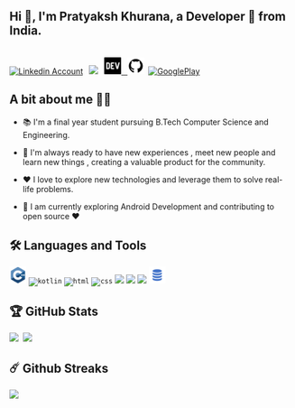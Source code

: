 
<!-- Your title -->
## Hi  	&#128075;, I'm Pratyaksh Khurana, a Developer 🚀 from India.

<br>
<a href="https://www.linkedin.com/in/pratyaksh-khurana-775894210/"><img src="https://cdn.worldvectorlogo.com/logos/linkedin-icon-2.svg" title="Linkedin" alt="Linkedin Account" width="30"/></a> 
&ensp;<a href="mailto:pratyakshkhuranaofficial@gmail.com"><img  width="30" src="https://www.vectorlogo.zone/logos/gmail/gmail-icon.svg" /></a>
&ensp;<a href="https://dev.to/pratyaksh1610"><img src="https://github.com/FrancescoXX/FrancescoXX/blob/main/dev-black.png" title="DEV" alt="DEVto Blog" width="30"/</a> 
&ensp;<a href="https://github.com/pratyaksh1610"><img src="https://github.com/FrancescoXX/FrancescoXX/blob/main/untitled-2_5.png" title="GitHub" alt="GitHub" width="30"/></a>&ensp;<a href="https://play.google.com/store/apps/developer?id=Pratyaksh+Khurana"><img src="https://user-images.githubusercontent.com/76740999/220844679-bb3fdf88-73f6-4793-bc80-7a7f27a8ed47.png" title="GooglePlay" alt="GooglePlay" width="30"/></a>
<br>
 

<!-- Talking about you -->
## A bit about me 🙋‍♂️
- 📚 I'm a final year student pursuing B.Tech Computer Science and Engineering. 

- 🤝 I'm always ready to have new experiences , meet new people and learn new things , creating a valuable 
 product for the community.

- ❤ I love to explore new technologies and leverage them to solve real-life problems.
 
- 🌱 I am currently exploring Android Development and contributing to open source :heart: 


## 🛠️ Languages and Tools

<code><img height="30" src="https://raw.githubusercontent.com/github/explore/80688e429a7d4ef2fca1e82350fe8e3517d3494d/topics/cpp/cpp.png" alt="cpp"></code>
<code><img height="30" src="https://github.com/pratyaksh1610/pratyaksh1610/assets/76740999/0191376b-89f8-4070-a39f-54add7882092" alt="kotlin"></code>
<code><img height="30" src="https://cdn.jsdelivr.net/gh/devicons/devicon@latest/icons/html5/html5-plain.svg" alt="html"></code>
<code><img height="30" src="https://cdn.jsdelivr.net/gh/devicons/devicon@latest/icons/css3/css3-plain.svg" alt="css"></code>
 <code><img src="https://cdn.jsdelivr.net/gh/devicons/devicon@latest/icons/git/git-plain.svg" width="30px"></code>
 <code><img src="https://user-images.githubusercontent.com/76740999/187625840-0202b565-7220-4a7e-a799-226af012c713.png" width="30" /></code>
 <code><img src="https://cdn.jsdelivr.net/gh/devicons/devicon/icons/vscode/vscode-original.svg" width="30px"></code>
 <code><img src="https://raw.githubusercontent.com/github/explore/80688e429a7d4ef2fca1e82350fe8e3517d3494d/topics/sql/sql.png" alt="mysql" width="30"/></code>


## 🏆 GitHub Stats


  <img height="150" src="https://github-readme-stats-git-masterrstaa-rickstaa.vercel.app/api?username=pratyaksh1610&theme=react&show_icons=true&count_private=true" />&nbsp;&nbsp;<img height="150" src="https://github-readme-stats.vercel.app/api/top-langs/?username=pratyaksh1610&layout=compact&theme=react"/>
 

## ☄️ Github Streaks
  <img height="150" src ="http://github-readme-streak-stats.herokuapp.com?user=pratyaksh1610&theme=react" />

 
